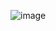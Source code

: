 ![image](https://user-images.githubusercontent.com/93989651/220010340-80be1c55-2b59-4b93-a6f9-e0c4f89a7827.png)
